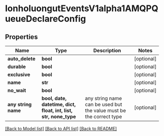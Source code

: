 # IonholuongutEventsV1alpha1AMQPQueueDeclareConfig


## Properties
Name | Type | Description | Notes
------------ | ------------- | ------------- | -------------
**auto_delete** | **bool** |  | [optional] 
**durable** | **bool** |  | [optional] 
**exclusive** | **bool** |  | [optional] 
**name** | **str** |  | [optional] 
**no_wait** | **bool** |  | [optional] 
**any string name** | **bool, date, datetime, dict, float, int, list, str, none_type** | any string name can be used but the value must be the correct type | [optional]

[[Back to Model list]](../README.md#documentation-for-models) [[Back to API list]](../README.md#documentation-for-api-endpoints) [[Back to README]](../README.md)



